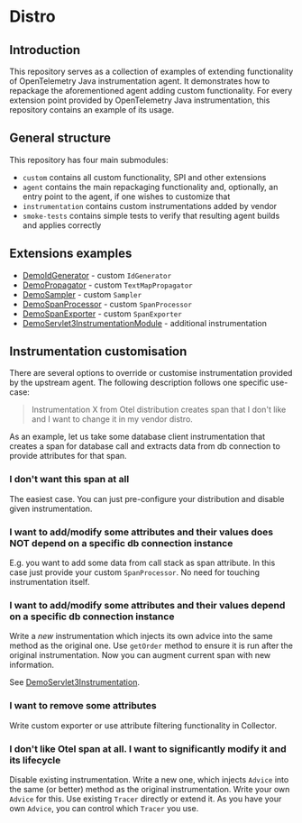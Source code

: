# Distro

## Introduction

This repository serves as a collection of examples of extending functionality of OpenTelemetry Java instrumentation agent.
It demonstrates how to repackage the aforementioned agent adding custom functionality.
For every extension point provided by OpenTelemetry Java instrumentation, this repository contains an example of
its usage.

## General structure

This repository has four main submodules:

* `custom` contains all custom functionality, SPI and other extensions
* `agent` contains the main repackaging functionality and, optionally, an entry point to the agent, if one wishes to
customize that
* `instrumentation` contains custom instrumentations added by vendor
* `smoke-tests` contains simple tests to verify that resulting agent builds and applies correctly

## Extensions examples

* [DemoIdGenerator](custom/src/main/java/com/example/javaagent/DemoIdGenerator.java) - custom `IdGenerator`
* [DemoPropagator](custom/src/main/java/com/example/javaagent/DemoPropagator.java) - custom `TextMapPropagator`
* [DemoSampler](custom/src/main/java/com/example/javaagent/DemoSampler.java) - custom `Sampler`
* [DemoSpanProcessor](custom/src/main/java/com/example/javaagent/DemoSpanProcessor.java) - custom `SpanProcessor`
* [DemoSpanExporter](custom/src/main/java/com/example/javaagent/DemoSpanExporter.java) - custom `SpanExporter`
* [DemoServlet3InstrumentationModule](instrumentation/servlet-3/src/main/java/com/example/javaagent/instrumentation/DemoServlet3InstrumentationModule.java) - additional instrumentation

## Instrumentation customisation

There are several options to override or customise instrumentation provided by the upstream agent.
The following description follows one specific use-case:

> Instrumentation X from Otel distribution creates span that I don't like and I want to change it in my vendor distro.

As an example, let us take some database client instrumentation that creates a span for database call
and extracts data from db connection to provide attributes for that span.

### I don't want this span at all

The easiest case. You can just pre-configure your distribution and disable given instrumentation.

### I want to add/modify some attributes and their values does NOT depend on a specific db connection instance

E.g. you want to add some data from call stack as span attribute.
In this case just provide your custom `SpanProcessor`.
No need for touching instrumentation itself.

### I want to add/modify some attributes and their values depend on a specific db connection instance

Write a _new_ instrumentation which injects its own advice into the same method as the original one.
Use `getOrder` method to ensure it is run after the original instrumentation.
Now you can augment current span with new information.

See [DemoServlet3Instrumentation](instrumentation/servlet-3/src/main/java/com/example/javaagent/instrumentation/DemoServlet3Instrumentation.java).

### I want to remove some attributes

Write custom exporter or use attribute filtering functionality in Collector.

### I don't like Otel span at all. I want to significantly modify it and its lifecycle

Disable existing instrumentation.
Write a new one, which injects `Advice` into the same (or better) method as the original instrumentation.
Write your own `Advice` for this.
Use existing `Tracer` directly or extend it.
As you have your own `Advice`, you can control which `Tracer` you use.
